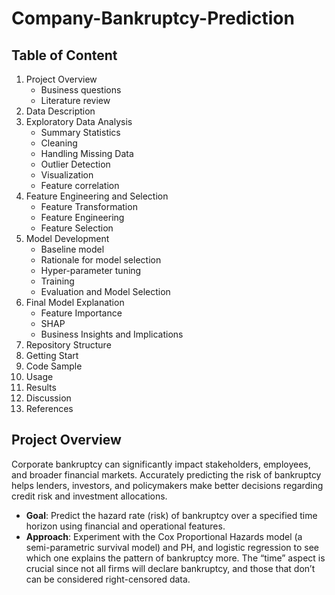 # Company-Bankruptcy-Prediction

## Table of Content
1. Project Overview
    - Business questions
    - Literature review
2. Data Description
3. Exploratory Data Analysis
    - Summary Statistics
    - Cleaning
    - Handling Missing Data
    - Outlier Detection
    - Visualization
    - Feature correlation
4. Feature Engineering and Selection
    - Feature Transformation
    - Feature Engineering
    - Feature Selection
5. Model Development
    - Baseline model
    - Rationale for model selection
    - Hyper-parameter tuning
    - Training
    - Evaluation and Model Selection
6. Final Model Explanation
    - Feature Importance
    - SHAP
    - Business Insights and Implications
7. Repository Structure
8. Getting Start
9. Code Sample
10. Usage
11. Results
12. Discussion
13. References

## Project Overview
Corporate bankruptcy can significantly impact stakeholders, employees, and broader financial markets. Accurately predicting the risk of bankruptcy helps lenders, investors, and policymakers make better decisions regarding credit risk and investment allocations.
- **Goal**: Predict the hazard rate (risk) of bankruptcy over a specified time horizon using financial and operational features.
- **Approach**: Experiment with the Cox Proportional Hazards model (a semi-parametric survival model) and PH, and logistic regression to see which one explains the pattern of bankruptcy more. The “time” aspect is crucial since not all firms will declare bankruptcy, and those that don’t can be considered right-censored data.
